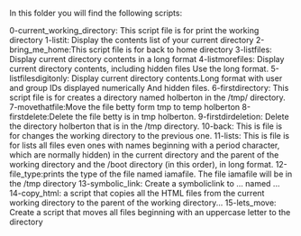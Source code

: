 In this folder you will find the following scripts:

0-current_working_directory: This script file is for print the working directory
1-listit: Display the contents list of your current directory
2-bring_me_home:This script file is for back to home directory
3-listfiles: Display current directory contents in a long format
4-listmorefiles: Display current directory contents, including hidden files Use the long format.
5-listfilesdigitonly: Display current directory contents.Long format with user and group IDs displayed numerically And hidden files.
6-firstdirectory: This script file is for creates a directory named holberton in the /tmp/ directory.
7-movethatfile:Move the file betty form tmp to temp holberton
8-firstdelete:Delete the file betty is in tmp holberton.
9-firstdirdeletion: Delete the directory holberton that is in the /tmp directory.
10-back: This is file is for changes the working directory to the previous one.
11-lists: This is file is for lists all files even ones with names beginning with a period character, which are normally hidden) in the current directory and the parent of the working directory and the /boot directory (in this order), in long format.
12-file_type:prints the type of the file named iamafile. The file iamafile will be in the /tmp directory 
13-symbolic_link: Create a symboliclink to ... named ...
14-copy_html: a script that copies all the HTML files from the current working directory to the parent of the working directory...
15-lets_move: Create a script that moves all files beginning with an uppercase letter to the directory

